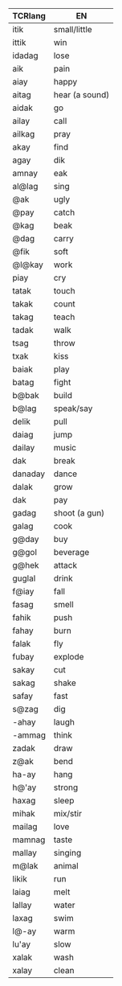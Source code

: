 | TCRlang | EN             |
| ------- | -------------- |
| itik    | small/little   |
| ittik   | win            |
| idadag  | lose           |
| aik     | pain           |
| aiay    | happy          |
| aitag   | hear (a sound) |
| aidak   | go             |
| ailay   | call           |
| ailkag  | pray           |
| akay    | find           |
| agay    | dik            |
| amnay   | eak            |
| al@lag  | sing           |
| @ak     | ugly           |
| @pay    | catch          |
| @kag    | beak           |
| @dag    | carry          |
| @fik    | soft           |
| @l@kay  | work           |
| piay    | cry            |
| tatak   | touch          |
| takak   | count          |
| takag   | teach          |
| tadak   | walk           |
| tsag    | throw          |
| txak    | kiss           |
| baiak   | play           |
| batag   | fight          |
| b@bak   | build          |
| b@lag   | speak/say      |
| delik   | pull           |
| daiag   | jump           |
| dailay  | music          |
| dak     | break          |
| danaday | dance          |
| dalak   | grow           |
| dak     | pay            |
| gadag   | shoot (a gun)  |
| galag   | cook           |
| g@day   | buy            |
| g@gol   | beverage       |
| g@hek   | attack         |
| guglal  | drink          |
| f@iay   | fall           |
| fasag   | smell          |
| fahik   | push           |
| fahay   | burn           |
| falak   | fly            |
| fubay   | explode        |
| sakay   | cut            |
| sakag   | shake          |
| safay   | fast           |
| s@zag   | dig            |
| -ahay   | laugh          |
| -ammag  | think          |
| zadak   | draw           |
| z@ak    | bend           |
| ha-ay   | hang           |
| h@'ay   | strong         |
| haxag   | sleep          |
| mihak   | mix/stir       |
| mailag  | love           |
| mamnag  | taste          |
| mallay  | singing        |
| m@lak   | animal         |
| likik   | run            |
| laiag   | melt           |
| lallay  | water          |
| laxag   | swim           |
| l@-ay   | warm           |
| lu'ay   | slow           |
| xalak   | wash           |
| xalay   | clean          |

